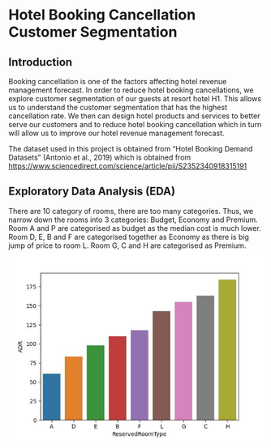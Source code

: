 # Hotel Booking Cancellation Customer Segmentation
## Introduction

Booking cancellation is one of the factors affecting hotel revenue management forecast. In order to reduce hotel booking cancellations, we explore customer segmentation of our guests at resort hotel H1. This allows us to understand the customer segmentation that has the highest cancellation rate. We then can design hotel products and services to better serve our customers and to reduce hotel booking cancellation which in turn will allow us to improve our hotel revenue management forecast.

The dataset used in this project is obtained from “Hotel Booking Demand Datasets” (Antonio et al., 2019) which is obtained from https://www.sciencedirect.com/science/article/pii/S2352340918315191

## Exploratory Data Analysis (EDA)
There are 10 category of rooms, there are too many categories. Thus, we narrow down the rooms into 3 categories: Budget, Economy and Premium.
Room A and P are categorised as budget as the median cost is much lower.
Room D, E, B and F are categorised together as Economy as there is big jump of price to room L.
Room G, C and H are categorised as Premium.
![ReservedRoomType](https://github.com/filbert11/Hotel-Booking-Cancellation-Customer-Segmentation/blob/main/plot/ReservedRoomType.jpeg)


